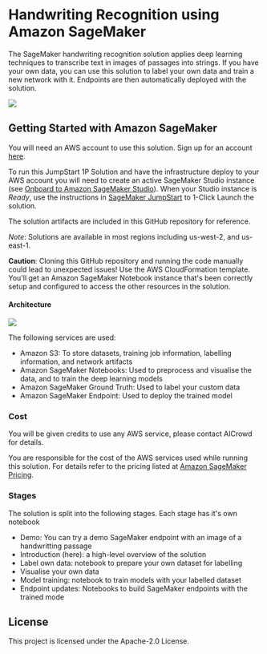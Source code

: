 # Handwriting Recognition using Amazon SageMaker

The SageMaker handwriting recognition solution applies deep learning techniques to transcribe text in images of passages into strings.
If you have your own data, you can use this solution to label your own data and train a new network with it. Endpoints are then automatically deployed with the solution.

![](https://sagemaker-solutions-prod-us-east-2.s3.us-east-2.amazonaws.com/sagemaker-handwriting-recognition/docs/htr_demo.png)

## Getting Started with Amazon SageMaker

You will need an AWS account to use this solution. Sign up for an account [here](https://aws.amazon.com/).

To run this JumpStart 1P Solution and have the infrastructure deploy to your AWS account you will need to create an active SageMaker Studio instance (see [Onboard to Amazon SageMaker Studio](https://docs.aws.amazon.com/sagemaker/latest/dg/gs-studio-onboard.html)). When your Studio instance is *Ready*, use the instructions in [SageMaker JumpStart](https://docs.aws.amazon.com/sagemaker/latest/dg/studio-jumpstart.html) to 1-Click Launch the solution.

The solution artifacts are included in this GitHub repository for reference.

*Note*: Solutions are available in most regions including us-west-2, and us-east-1.

**Caution**: Cloning this GitHub repository and running the code manually could lead to unexpected issues! Use the AWS CloudFormation template. You'll get an Amazon SageMaker Notebook instance that's been correctly setup and configured to access the other resources in the solution.

#### Architecture

![](https://sagemaker-solutions-prod-us-east-2.s3.us-east-2.amazonaws.com/sagemaker-handwriting-recognition/docs/archi.png)

The following services are used:
- Amazon S3: To store datasets, training job information, labelling information, and network artifacts
- Amazon SageMaker Notebooks: Used to preprocess and visualise the data, and to train the deep learning models
- Amazon SageMaker Ground Truth: Used to label your custom data
- Amazon SageMaker Endpoint: Used to deploy the trained model

### Cost

You will be given credits to use any AWS service, please contact AICrowd for details. 

You are responsible for the cost of the AWS services used while running this solution. For details refer to the pricing listed at [Amazon SageMaker Pricing](https://aws.amazon.com/sagemaker/pricing/).

### Stages

The solution is split into the following stages. Each stage has it's own notebook
- Demo: You can try a demo SageMaker endpoint with an image of a handwritting passage
- Introduction (here): a high-level overview of the solution
- Label own data: notebook to prepare your own dataset for labelling
- Visualise your own data
- Model training: notebook to train models with your labelled dataset
- Endpoint updates: Notebooks to build SageMaker endpoints with the trained mode

## License

This project is licensed under the Apache-2.0 License.
